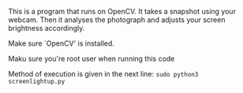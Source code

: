 This is a program that runs on OpenCV.
It takes a snapshot using your webcam.
Then it analyses the photograph and adjusts your screen brightness accordingly.

Make sure `OpenCV' is installed.

Maku sure you're root user when running this code

Method of execution is given in the next line:
    `sudo python3 screenlightup.py`
